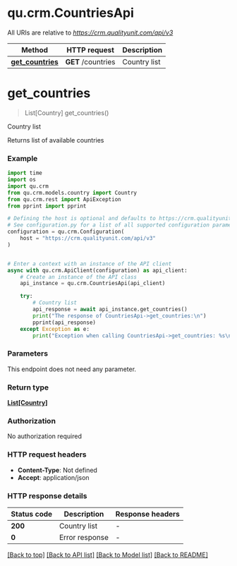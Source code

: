 # qu.crm.CountriesApi

All URIs are relative to *https://crm.qualityunit.com/api/v3*

Method | HTTP request | Description
------------- | ------------- | -------------
[**get_countries**](CountriesApi.md#get_countries) | **GET** /countries | Country list


# **get_countries**
> List[Country] get_countries()

Country list

Returns list of available countries

### Example

```python
import time
import os
import qu.crm
from qu.crm.models.country import Country
from qu.crm.rest import ApiException
from pprint import pprint

# Defining the host is optional and defaults to https://crm.qualityunit.com/api/v3
# See configuration.py for a list of all supported configuration parameters.
configuration = qu.crm.Configuration(
    host = "https://crm.qualityunit.com/api/v3"
)


# Enter a context with an instance of the API client
async with qu.crm.ApiClient(configuration) as api_client:
    # Create an instance of the API class
    api_instance = qu.crm.CountriesApi(api_client)

    try:
        # Country list
        api_response = await api_instance.get_countries()
        print("The response of CountriesApi->get_countries:\n")
        pprint(api_response)
    except Exception as e:
        print("Exception when calling CountriesApi->get_countries: %s\n" % e)
```


### Parameters
This endpoint does not need any parameter.

### Return type

[**List[Country]**](Country.md)

### Authorization

No authorization required

### HTTP request headers

 - **Content-Type**: Not defined
 - **Accept**: application/json

### HTTP response details
| Status code | Description | Response headers |
|-------------|-------------|------------------|
**200** | Country list |  -  |
**0** | Error response |  -  |

[[Back to top]](#) [[Back to API list]](../README.md#documentation-for-api-endpoints) [[Back to Model list]](../README.md#documentation-for-models) [[Back to README]](../README.md)

